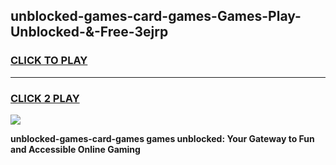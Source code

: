 
## unblocked-games-card-games-Games-Play-Unblocked-&-Free-3ejrp
<h3>
<a href="https://premium76.site?title=unblocked-games-card-games&ref=24A">CLICK TO PLAY</a></h3>
<hr>

<h3>
<a href="https://premium76.site?title=unblocked-games-card-games&ref=24A">CLICK 2 PLAY</a>
  
</h3>

<a href="https://premium76.site?title=unblocked-games-card-games&ref=24A"><img src="https://clearcache.store/games.png"></a>


**unblocked-games-card-games games unblocked: Your Gateway to Fun and Accessible Online Gaming**
